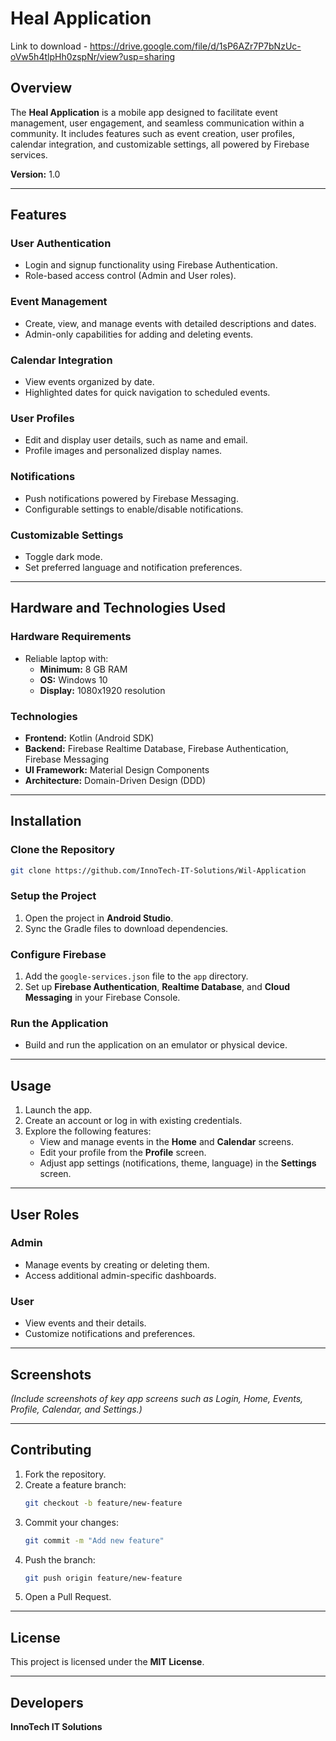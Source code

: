 # Heal Application
Link to download - https://drive.google.com/file/d/1sP6AZr7P7bNzUc-oVw5h4tlpHh0zspNr/view?usp=sharing

## Overview
The **Heal Application** is a mobile app designed to facilitate event management, user engagement, and seamless communication within a community. It includes features such as event creation, user profiles, calendar integration, and customizable settings, all powered by Firebase services.

**Version:** 1.0

---

## Features

### **User Authentication**
- Login and signup functionality using Firebase Authentication.
- Role-based access control (Admin and User roles).

### **Event Management**
- Create, view, and manage events with detailed descriptions and dates.
- Admin-only capabilities for adding and deleting events.

### **Calendar Integration**
- View events organized by date.
- Highlighted dates for quick navigation to scheduled events.

### **User Profiles**
- Edit and display user details, such as name and email.
- Profile images and personalized display names.

### **Notifications**
- Push notifications powered by Firebase Messaging.
- Configurable settings to enable/disable notifications.

### **Customizable Settings**
- Toggle dark mode.
- Set preferred language and notification preferences.

---

## Hardware and Technologies Used

### **Hardware Requirements**
- Reliable laptop with:
  - **Minimum:** 8 GB RAM
  - **OS:** Windows 10
  - **Display:** 1080x1920 resolution

### **Technologies**
- **Frontend:** Kotlin (Android SDK)
- **Backend:** Firebase Realtime Database, Firebase Authentication, Firebase Messaging
- **UI Framework:** Material Design Components
- **Architecture:** Domain-Driven Design (DDD)

---

## Installation

### **Clone the Repository**
```bash
git clone https://github.com/InnoTech-IT-Solutions/Wil-Application
```

### **Setup the Project**
1. Open the project in **Android Studio**.
2. Sync the Gradle files to download dependencies.

### **Configure Firebase**
1. Add the `google-services.json` file to the `app` directory.
2. Set up **Firebase Authentication**, **Realtime Database**, and **Cloud Messaging** in your Firebase Console.

### **Run the Application**
- Build and run the application on an emulator or physical device.

---

## Usage

1. Launch the app.
2. Create an account or log in with existing credentials.
3. Explore the following features:
   - View and manage events in the **Home** and **Calendar** screens.
   - Edit your profile from the **Profile** screen.
   - Adjust app settings (notifications, theme, language) in the **Settings** screen.

---

## User Roles

### **Admin**
- Manage events by creating or deleting them.
- Access additional admin-specific dashboards.

### **User**
- View events and their details.
- Customize notifications and preferences.

---

## Screenshots
*(Include screenshots of key app screens such as Login, Home, Events, Profile, Calendar, and Settings.)*

---

## Contributing

1. Fork the repository.
2. Create a feature branch:
   ```bash
   git checkout -b feature/new-feature
   ```
3. Commit your changes:
   ```bash
   git commit -m "Add new feature"
   ```
4. Push the branch:
   ```bash
   git push origin feature/new-feature
   ```
5. Open a Pull Request.

---

## License
This project is licensed under the **MIT License**.

---

## Developers
**InnoTech IT Solutions**
